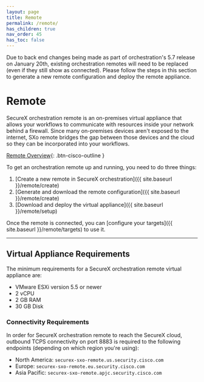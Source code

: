 ```yaml
---
layout: page
title: Remote
permalink: /remote/
has_children: true
nav_order: 45
has_toc: false
---
```


<div class="cisco-alert cisco-alert-danger">
	<i class="fa fa-exclamation-triangle mr-1 cisco-icon-danger"></i> Due to back end changes being made as part of orchestration's 5.7 release on January 20th, existing orchestration remotes will need to be replaced (even if they still show as connected). Please follow the steps in this section to generate a new remote configuration and deploy the remote appliance.
</div>

# Remote
SecureX orchestration remote is an on-premises virtual appliance that allows your workflows to communicate with resources inside your network behind a firewall. Since many on-premises devices aren't exposed to the internet, SXo remote bridges the gap between those devices and the cloud so they can be incorporated into your workflows.

[<i class="fa fa-video mr-1"></i> Remote Overview](https://www.youtube.com/watch?v=EC2nCiAn1HM&list=PLPFIie48Myg2tu2gHbgm-moYg8LDaXsSo){: .btn-cisco-outline }

To get an orchestration remote up and running, you need to do three things:
1. [Create a new remote in SecureX orchestration]({{ site.baseurl }}/remote/create)
1. [Generate and download the remote configuration]({{ site.baseurl }}/remote/create)
1. [Download and deploy the virtual appliance]({{ site.baseurl }}/remote/setup)

Once the remote is connected, you can [configure your targets]({{ site.baseurl }}/remote/targets) to use it.

---

## Virtual Appliance Requirements
The minimum requirements for a SecureX orchestration remote virtual appliance are:
* VMware ESXi version 5.5 or newer
* 2 vCPU
* 2 GB RAM
* 30 GB Disk

### Connectivity Requirements
In order for SecureX orchestration remote to reach the SecureX cloud, outbound TCPS connectivity on port 8883 is required to the following endpoints (depending on which region you're using):
* North America: `securex-sxo-remote.us.security.cisco.com`
* Europe: `securex-sxo-remote.eu.security.cisco.com`
* Asia Pacific: `securex-sxo-remote.apjc.security.cisco.com`